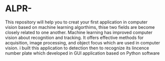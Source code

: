 # ALPR-
This repository will help you  to creat your first application in computer vision based on machine learning algorthims, thise two  fields are become closely related to one another. Machine learning has improved computer vision about recognition and tracking. It offers effective methods for acquisition, image processing, and object focus which are used in computer vision. i built  this application to detection then to recognize its lincence number plate which developed in GUI application  based on Python software  
